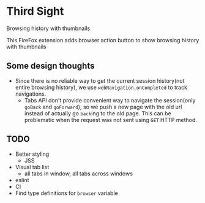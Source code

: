 # Third Sight

Browsing history with thumbnails

This FireFox extension adds browser action button to show browsing history with thumbnails


## Some design thoughts

* Since there is no reliable way to get the current session history(not entire browsing history),
  we use `webNavigation.onCompleted` to track navigations.
    * Tabs API don't provide convenient way to navigate the session(only `goBack` and `goForward`),
      so we push a new page with the old url instead of actually go `back`ing to the old page.
      This can be problematic when the request was not sent using `GET` HTTP method.


## TODO

* Better styling
    * JSS
* Visual tab list
  * all tabs in window, all tabs across windows
* eslint
* CI
* Find type definitions for `browser` variable
